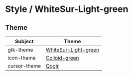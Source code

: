 

# Style / WhiteSur-Light-green


## Theme

| Subject | Theme |
| --- | --- |
| gtk-theme | [WhiteSur-Light-green](https://github.com/vinceliuice/WhiteSur-gtk-theme) |
| icon-theme | [Colloid-green](https://github.com/vinceliuice/Colloid-icon-theme) |
| cursor-theme | [Qogir](https://github.com/vinceliuice/Qogir-icon-theme/tree/master/src/cursors) |
